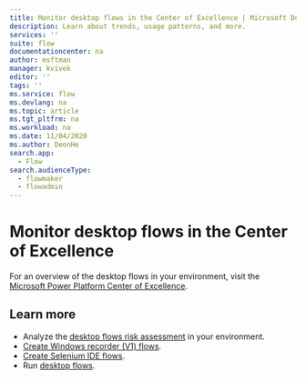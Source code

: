 ```yaml
---
title: Monitor desktop flows in the Center of Excellence | Microsoft Docs
description: Learn about trends, usage patterns, and more.
services: ''
suite: flow
documentationcenter: na
author: msftman
manager: kvivek
editor: ''
tags: ''
ms.service: flow
ms.devlang: na
ms.topic: article
ms.tgt_pltfrm: na
ms.workload: na
ms.date: 11/04/2020
ms.author: DeonHe
search.app: 
  - Flow
search.audienceType: 
  - flowmaker
  - flowadmin
---
```


# Monitor desktop flows in the Center of Excellence

For an overview of the desktop flows in your environment, visit the [Microsoft Power Platform Center of Excellence](https://docs.microsoft.com/power-platform/guidance/coe/power-bi-monitor#desktop-flows).

## Learn more

- Analyze the [desktop flows risk assessment](https://docs.microsoft.com/power-platform/guidance/coe/power-bi-govern#desktop-flows-risk-assessment) in your environment.
- [Create Windows recorder (V1) flows](create-desktop.md).
- [Create Selenium IDE flows](create-web.md).
- Run [desktop flows](run-desktop-flow.md).

